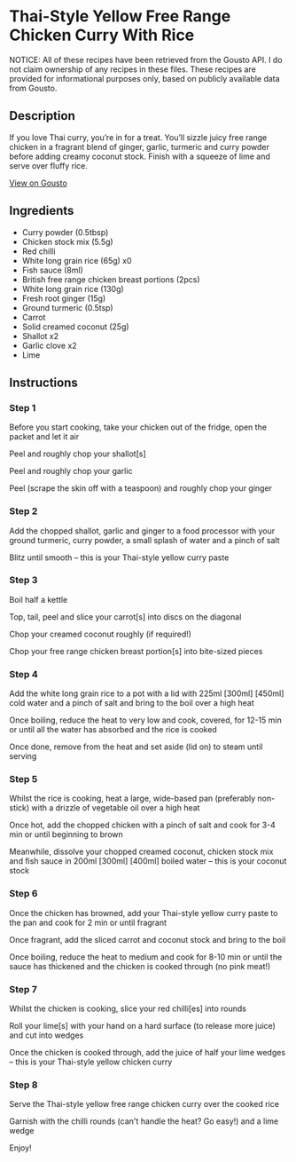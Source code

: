 # Thai-Style Yellow Free Range Chicken Curry With Rice

NOTICE: All of these recipes have been retrieved from the Gousto API. I do not claim ownership of any recipes in these files. These recipes are provided for informational purposes only, based on publicly available data from Gousto.

## Description

If you love Thai curry, you’re in for a treat. You’ll sizzle juicy free range chicken in a fragrant blend of ginger, garlic, turmeric and curry powder before adding creamy coconut stock. Finish with a squeeze of lime and serve over fluffy rice.

[View on Gousto](https://www.gousto.co.uk/recipes/cookbook/thai-style-yellow-free-range-chicken-curry-with-rice)

## Ingredients

- Curry powder (0.5tbsp)
- Chicken stock mix (5.5g)
- Red chilli
- White long grain rice (65g) x0
- Fish sauce (8ml)
- British free range chicken breast portions (2pcs)
- White long grain rice (130g)
- Fresh root ginger (15g)
- Ground turmeric (0.5tsp)
- Carrot
- Solid creamed coconut (25g)
- Shallot x2
- Garlic clove x2
- Lime

## Instructions


### Step 1

Before you start cooking, take your chicken out of the fridge, open the packet and let it air

Peel and roughly chop your shallot[s]

Peel and roughly chop your garlic

Peel (scrape the skin off with a teaspoon) and roughly chop your ginger


### Step 2

Add the chopped shallot, garlic and ginger to a food processor with your ground turmeric, curry powder, a small splash of water and a pinch of salt

Blitz until smooth – this is your Thai-style yellow curry paste


### Step 3

Boil half a kettle

Top, tail, peel and slice your carrot[s] into discs on the diagonal

Chop your creamed coconut roughly (if required!)

Chop your free range chicken breast portion[s] into bite-sized pieces


### Step 4

Add the white long grain rice to a pot with a lid with 225ml <span class="text-purple">[300ml]</span> <span class="text-danger">[450ml]</span> cold water and a pinch of salt and bring to the boil over a high heat

Once boiling, reduce the heat to very low and cook, covered, for 12-15 min or until all the water has absorbed and the rice is cooked

Once done, remove from the heat and set aside (lid on) to steam until serving


### Step 5

Whilst the rice is cooking, heat a large, wide-based pan (preferably non-stick) with a drizzle of vegetable oil over a high heat

Once hot, add the chopped chicken with a pinch of salt and cook for 3-4 min or until beginning to brown

Meanwhile, dissolve your chopped creamed coconut, chicken stock mix and fish sauce in 200ml <span class="text-purple">[300ml]</span> <span class="text-danger">[400ml] </span>boiled water – this is your coconut stock


### Step 6

Once the chicken has browned, add your Thai-style yellow curry paste to the pan and cook for 2 min or until fragrant

Once fragrant, add the sliced carrot and coconut stock and bring to the boil

Once boiling, reduce the heat to medium and cook for 8-10 min or until the sauce has thickened and the chicken is cooked through (no pink meat!)


### Step 7

Whilst the chicken is cooking, slice your red chilli[es] into rounds

Roll your lime[s]<span class="text-danger"> </span>with your hand on a hard surface (to release more juice) and cut into wedges

Once the chicken is cooked through, add the juice of half your lime wedges – this is your Thai-style yellow chicken curry

### Step 8

Serve the Thai-style yellow free range chicken curry over the cooked rice

Garnish with the chilli rounds (can't handle the heat? Go easy!) and a lime wedge

Enjoy!

